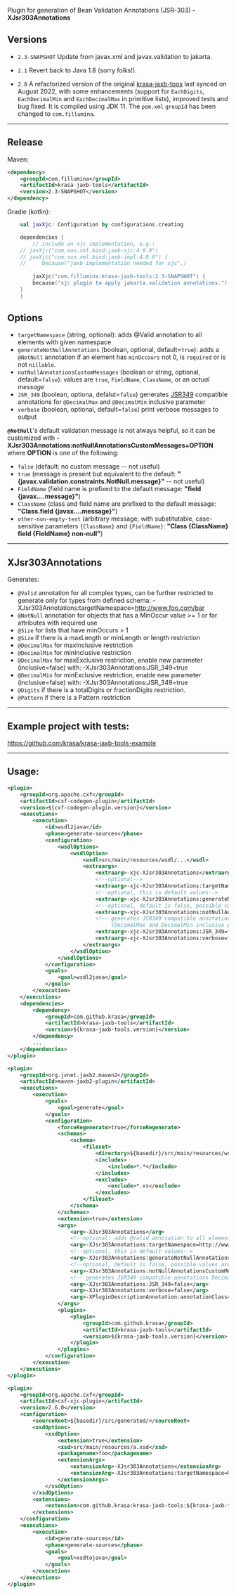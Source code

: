 
Plugin for generation of Bean Validation Annotations (JSR-303) **-XJsr303Annotations**


Versions
----------------
 - `2.3-SNAPSHOT` Update from javax.xml and javax.validation to jakarta.
 
 - `2.1` Revert back to Java 1.8 (sorry folks!).
 
 - `2.0` A refactorized version of the original [krasa-jaxb-toos](https://github.com/krasa/krasa-jaxb-tools) last synced on August 2022, with some enhancements (support for `EachDigits`, `EachDecimalMin` and `EachDecimalMax` in primitive lists), improved tests and bug fixed. It is compiled using JDK 11. The `pom.xml` `groupId` has been changed to `com.fillumina`.
 

-----

Release
----------------

Maven:
```xml
<dependency>
    <groupId>com.fillumina</groupId>
    <artifactId>krasa-jaxb-tools</artifactId>
    <version>2.3-SNAPSHOT</version>
</dependency>
```

Gradle (kotlin):
```kotlin
    val jaxXjc: Configuration by configurations.creating

    dependencies {
        // include an xjc implementation, e.g.:
	// jaxXjc("com.sun.xml.bind:jaxb-xjc:4.0.0")
	// jaxXjc("com.sun.xml.bind:jaxb-impl:4.0.0") {
	//     because("jaxb implementation needed for xjc".)
	
        jaxXjc("com.fillumina:krasa-jaxb-tools:2.3-SNAPSHOT") {
	    because("xjc plugin to apply jakarta.validation annotations.")
	}
    }
```

Options
----------------
 - `targetNamespace` (string, optional): adds @Valid annotation to all elements with given namespace
 - `generateNotNullAnnotations` (boolean, optional, default=`true`): adds a `@NotNull` annotation if an element has `minOccours` not 0, is `required` or is not `nillable`.
 - `notNullAnnotationsCustomMessages` (boolean or string, optional, default=`false`): values are `true`, `FieldName`, `ClassName`, or an *actual message*
 - `JSR_349` (boolean, optiona, defalut=`false`) generates [JSR349](https://beanvalidation.org/1.1/) compatible annotations for `@DecimalMax` and `@DecimalMin` inclusive parameter
 - `verbose` (boolean, optional, default=`false`) print verbose messages to output


**`@NotNull`**'s default validation message is not always helpful, so it can be customized with **-XJsr303Annotations:notNullAnnotationsCustomMessages=OPTION** where **OPTION** is one of the following:
* `false` (default: no custom message -- not useful)
* `true` (message is present but equivalent to the default: **"{javax.validation.constraints.NotNull.message}"** -- not useful)
* `FieldName` (field name is prefixed to the default message: **"field {javax....message}"**)
* `ClassName` (class and field name are prefixed to the default message: **"Class.field {javax....message}"**)
* `other-non-empty-text` (arbitrary message, with substitutable, case-sensitive parameters `{ClassName}` and `{FieldName}`: **"Class {ClassName} field {FieldName} non-null"**)
---- 
XJsr303Annotations
----------------
Generates:
* `@Valid` annotation for all complex types, can be further restricted to generate only for types from defined schema: -XJsr303Annotations:targetNamespace=http://www.foo.com/bar
* `@NotNull` annotation for objects that has a MinOccur value >= 1 or for attributes with required use
* `@Size` for lists that have minOccurs > 1
* `@Size` if there is a maxLength or minLength or length restriction
* `@DecimalMax` for maxInclusive restriction
* `@DecimalMin` for minInclusive restriction
* `@DecimalMax` for maxExclusive restriction, enable new parameter (inclusive=false) with: -XJsr303Annotations:JSR_349=true
* `@DecimalMin` for minExclusive restriction, enable new parameter (inclusive=false) with: -XJsr303Annotations:JSR_349=true
* `@Digits` if there is a totalDigits or fractionDigits restriction.
* `@Pattern` if there is a Pattern restriction




---- 
Example project with tests:
----------------
https://github.com/krasa/krasa-jaxb-tools-example

---- 
Usage:
----------------
```xml
<plugin>
    <groupId>org.apache.cxf</groupId>
    <artifactId>cxf-codegen-plugin</artifactId>
    <version>${cxf-codegen-plugin.version}</version>
    <executions>
        <execution>
            <id>wsdl2java</id>
            <phase>generate-sources</phase>
            <configuration>
                <wsdlOptions>
                    <wsdlOption>
                        <wsdl>src/main/resources/wsdl/...</wsdl>
                        <extraargs>
                            <extraarg>-xjc-XJsr303Annotations</extraarg>
                            <!--optional-->
                            <extraarg>-xjc-XJsr303Annotations:targetNamespace=http://www.foo.com/bar</extraarg>
                            <!--optional, this is default values-->
                            <extraarg>-xjc-XJsr303Annotations:generateNotNullAnnotations=true</extraarg>
                            <!--optional, default is false, possible values are true, FieldName, ClassName, or an actual message -->
                            <extraarg>-xjc-XJsr303Annotations:notNullAnnotationsCustomMessages=false</extraarg>
                            <!-- generates JSR349 compatible annotations 
                                 (DecimalMax and DecimalMin inclusive parameter) -->
                            <extraarg>-xjc-XJsr303Annotations:JSR_349=false</extraarg>
                            <extraarg>-xjc-XJsr303Annotations:verbose=false</extraarg>
                        </extraargs>
                    </wsdlOption>
                </wsdlOptions>
            </configuration>
            <goals>
                <goal>wsdl2java</goal>
            </goals>
        </execution>
    </executions>
    <dependencies>
        <dependency>
            <groupId>com.github.krasa</groupId>
            <artifactId>krasa-jaxb-tools</artifactId>
            <version>${krasa-jaxb-tools.version}</version>
        </dependency>
        ...
    </dependencies>
</plugin>
```

```xml
<plugin>
    <groupId>org.jvnet.jaxb2.maven2</groupId>
    <artifactId>maven-jaxb2-plugin</artifactId>
    <executions>
        <execution>
            <goals>
                <goal>generate</goal>
            </goals>
            <configuration>
                <forceRegenerate>true</forceRegenerate>
                <schemas>
                    <schema>
                        <fileset>
                            <directory>${basedir}/src/main/resources/wsdl</directory>
                            <includes>
                                <include>*.*</include>
                            </includes>
                            <excludes>
                                <exclude>*.xs</exclude>
                            </excludes>
                        </fileset>
                    </schema>
                </schemas>
                <extension>true</extension>
                <args>
	                <arg>-XJsr303Annotations</arg>
	                <!--optional: adds @Valid annotation to all elements with this namespace -->
	                <arg>-XJsr303Annotations:targetNamespace=http://www.foo.com/bar</extraarg>
	                <!--optional, this is default values-->
	                <arg>-XJsr303Annotations:generateNotNullAnnotations=true</extra>
	                <!--optional, default is false, possible values are true, FieldName, ClassName, or an actual message -->
	                <arg>-XJsr303Annotations:notNullAnnotationsCustomMessages=false</extraarg>
	                <!-- generates JSR349 compatible annotations DecimalMax and DecimalMin inclusive parameter -->
	                <arg>-XJsr303Annotations:JSR_349=false</arg>
	                <arg>-XJsr303Annotations:verbose=false</arg>
	                <arg>-XPluginDescriptionAnnotation:annotationClass=com.fillumina.xsd.gen.annotation.XsdInfo</arg>
                </args>
                <plugins>
                    <plugin>
                        <groupId>com.github.krasa</groupId>
                        <artifactId>krasa-jaxb-tools</artifactId>
                        <version>${krasa-jaxb-tools.version}</version>
                    </plugin>
                </plugins>
            </configuration>
        </execution>
    </executions>
</plugin>
```

```xml
<plugin>
    <groupId>org.apache.cxf</groupId>
    <artifactId>cxf-xjc-plugin</artifactId>
    <version>2.6.0</version>
    <configuration>
        <sourceRoot>${basedir}/src/generated/</sourceRoot>
        <xsdOptions>
            <xsdOption>
                <extension>true</extension>
                <xsd>src/main/resources/a.xsd</xsd>
                <packagename>foo</packagename>
                <extensionArgs>
                    <extensionArg>-XJsr303Annotations</extensionArg>
                    <extensionArg>-XJsr303Annotations:targetNamespace=http://www.foo.com/bar</extensionArg>
                </extensionArgs>
            </xsdOption>
        </xsdOptions>
        <extensions>
            <extension>com.github.krasa:krasa-jaxb-tools:${krasa-jaxb-tools.version}</extension>
        </extensions>
    </configuration>
    <executions>
        <execution>
            <id>generate-sources</id>
            <phase>generate-sources</phase>
            <goals>
                <goal>xsdtojava</goal>
            </goals>
        </execution>
    </executions>
</plugin>
```
